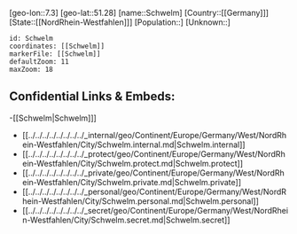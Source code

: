 ﻿---
location: [51.28,7.3]
mapzoom: [7,12] 
mapmarker: city 
type: City
tags:
- geo/City


SpocWebEntityId: 34111
isDeleted: false
confidential: public

---
[geo-lon::7.3]
[geo-lat::51.28]
[name::Schwelm]
[Country::[[Germany]]]
[State::[[NordRhein-Westfahlen]]]
[Population::]
[Unknown::]


```leaflet
id: Schwelm
coordinates: [[Schwelm]]
markerFile: [[Schwelm]]
defaultZoom: 11 
maxZoom: 18
```


## Confidential Links & Embeds: 
-[[Schwelm|Schwelm]]] 
- [[../../../../../../../../_internal/geo/Continent/Europe/Germany/West/NordRhein-Westfahlen/City/Schwelm.internal.md|Schwelm.internal]] 
- [[../../../../../../../../_protect/geo/Continent/Europe/Germany/West/NordRhein-Westfahlen/City/Schwelm.protect.md|Schwelm.protect]] 
- [[../../../../../../../../_private/geo/Continent/Europe/Germany/West/NordRhein-Westfahlen/City/Schwelm.private.md|Schwelm.private]] 
- [[../../../../../../../../_personal/geo/Continent/Europe/Germany/West/NordRhein-Westfahlen/City/Schwelm.personal.md|Schwelm.personal]] 
- [[../../../../../../../../_secret/geo/Continent/Europe/Germany/West/NordRhein-Westfahlen/City/Schwelm.secret.md|Schwelm.secret]] 
